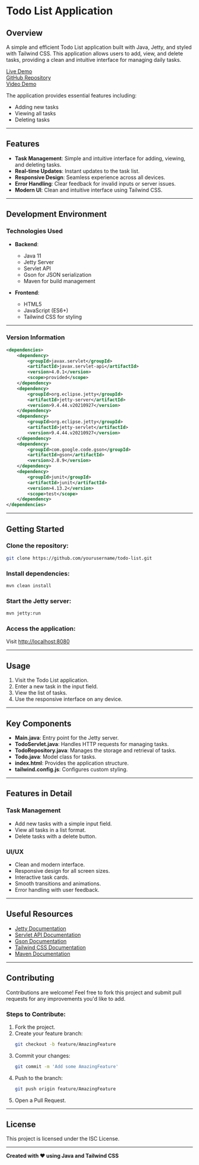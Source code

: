 
# Todo List Application

## Overview
A simple and efficient Todo List application built with Java, Jetty, and styled with Tailwind CSS. This application allows users to add, view, and delete tasks, providing a clean and intuitive interface for managing daily tasks.

[Live Demo](#)  
[GitHub Repository](https://github.com/kittys201/todolist)  
[Video Demo](#)

The application provides essential features including:
- Adding new tasks
- Viewing all tasks
- Deleting tasks

---

## Features
- **Task Management**: Simple and intuitive interface for adding, viewing, and deleting tasks.
- **Real-time Updates**: Instant updates to the task list.
- **Responsive Design**: Seamless experience across all devices.
- **Error Handling**: Clear feedback for invalid inputs or server issues.
- **Modern UI**: Clean and intuitive interface using Tailwind CSS.

---

## Development Environment
### Technologies Used
- **Backend**:
  - Java 11
  - Jetty Server
  - Servlet API
  - Gson for JSON serialization
  - Maven for build management

- **Frontend**:
  - HTML5
  - JavaScript (ES6+)
  - Tailwind CSS for styling

---

### Version Information
```xml
<dependencies>
    <dependency>
        <groupId>javax.servlet</groupId>
        <artifactId>javax.servlet-api</artifactId>
        <version>4.0.1</version>
        <scope>provided</scope>
    </dependency>
    <dependency>
        <groupId>org.eclipse.jetty</groupId>
        <artifactId>jetty-server</artifactId>
        <version>9.4.44.v20210927</version>
    </dependency>
    <dependency>
        <groupId>org.eclipse.jetty</groupId>
        <artifactId>jetty-servlet</artifactId>
        <version>9.4.44.v20210927</version>
    </dependency>
    <dependency>
        <groupId>com.google.code.gson</groupId>
        <artifactId>gson</artifactId>
        <version>2.8.9</version>
    </dependency>
    <dependency>
        <groupId>junit</groupId>
        <artifactId>junit</artifactId>
        <version>4.13.2</version>
        <scope>test</scope>
    </dependency>
</dependencies>
```

---

## Getting Started
### Clone the repository:
```bash
git clone https://github.com/yourusername/todo-list.git
```

### Install dependencies:
```bash
mvn clean install
```

### Start the Jetty server:
```bash
mvn jetty:run
```

### Access the application:
Visit [http://localhost:8080](http://localhost:8080)

---

## Usage
1. Visit the Todo List application.
2. Enter a new task in the input field.
3. View the list of tasks.
4. Use the responsive interface on any device.

---

## Key Components
- **Main.java**: Entry point for the Jetty server.
- **TodoServlet.java**: Handles HTTP requests for managing tasks.
- **TodoRepository.java**: Manages the storage and retrieval of tasks.
- **Todo.java**: Model class for tasks.
- **index.html**: Provides the application structure.
- **tailwind.config.js**: Configures custom styling.

---

## Features in Detail
### Task Management
- Add new tasks with a simple input field.
- View all tasks in a list format.
- Delete tasks with a delete button.

### UI/UX
- Clean and modern interface.
- Responsive design for all screen sizes.
- Interactive task cards.
- Smooth transitions and animations.
- Error handling with user feedback.

---

## Useful Resources
- [Jetty Documentation](https://www.eclipse.org/jetty/documentation/)
- [Servlet API Documentation](https://javaee.github.io/servlet-spec/)
- [Gson Documentation](https://github.com/google/gson)
- [Tailwind CSS Documentation](https://tailwindcss.com/)
- [Maven Documentation](https://maven.apache.org/)

---

## Contributing
Contributions are welcome! Feel free to fork this project and submit pull requests for any improvements you'd like to add.

### Steps to Contribute:
1. Fork the project.
2. Create your feature branch:
   ```bash
   git checkout -b feature/AmazingFeature
   ```
3. Commit your changes:
   ```bash
   git commit -m 'Add some AmazingFeature'
   ```
4. Push to the branch:
   ```bash
   git push origin feature/AmazingFeature
   ```
5. Open a Pull Request.

---

## License
This project is licensed under the ISC License.

---

**Created with ❤️ using Java and Tailwind CSS**

